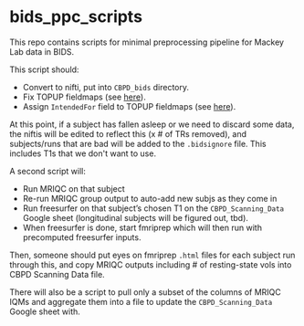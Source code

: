 # bids_ppc_scripts

This repo contains scripts for minimal preprocessing pipeline for Mackey Lab data in BIDS.

This script should:

- Convert to nifti, put into `CBPD_bids` directory.
- Fix TOPUP fieldmaps (see [here](https://github.com/mackeylab/bids_ppc_scripts/blob/master/fix_topup_sequences/README.md)).
- Assign `IntendedFor` field to TOPUP fieldmaps  (see [here](https://github.com/mackeylab/bids_ppc_scripts/blob/master/assign_fieldmaps/README.md)).

At this point, if a subject has fallen asleep or we need to discard some data, the niftis will be edited to reflect this (x # of TRs removed), and subjects/runs that are bad will be added to the `.bidsignore` file. This includes T1s that we don't want to use.

A second script will:
- Run MRIQC on that subject
- Re-run MRIQC group output to auto-add new subjs as they come in
- Run freesurfer on that subject’s chosen T1 on the `CBPD_Scanning_Data` Google sheet (longitudinal subjects will be figured out, tbd).
- When freesurfer is done, start fmriprep which will then run with precomputed freesurfer inputs.

Then, someone should put eyes on fmriprep `.html` files for each subject run through this, and copy MRIQC outputs including # of resting-state vols  into CBPD Scanning Data file.

There will also be a script to pull only a subset of the columns of MRIQC IQMs and aggregate them into a file to update the `CBPD_Scanning_Data` Google sheet with.
